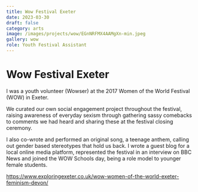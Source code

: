 ```yaml
---
title: Wow Festival Exeter
date: 2023-03-30
draft: false
category: arts
image: /images/projects/wow/EGnNRFMX4AAMgXn-min.jpeg
gallery: wow
role: Youth Festival Assistant 
---
```

# Wow Festival Exeter

I was a youth volunteer (Wowser) at the 2017 Women of the World Festival (WOW) in Exeter. 

We curated our own social engagement project throughout the festival, raising awareness of everyday sexism through gathering sassy comebacks to comments we had heard and sharing these at the festival closing ceremony. 

I also co-wrote and performed an original song, a teenage anthem, calling out gender based stereotypes that hold us back. I wrote a guest blog for a local online media platform, represented the festival in an interview on BBC News and joined the WOW Schools day, being a role model to younger female students.

<https://www.exploringexeter.co.uk/wow-women-of-the-world-exeter-feminism-devon/>
